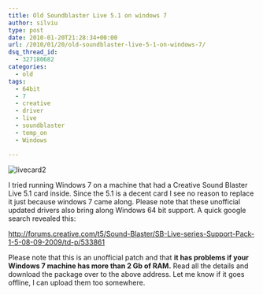 ```yaml
---
title: Old Soundblaster Live 5.1 on windows 7
author: silviu
type: post
date: 2010-01-20T21:28:34+00:00
url: /2010/01/20/old-soundblaster-live-5-1-on-windows-7/
dsq_thread_id:
  - 327180682
categories:
  - old
tags:
  - 64bit
  - 7
  - creative
  - driver
  - live
  - soundblaster
  - temp_on
  - Windows

---
```

![livecard2](/blog/images/2010/livecard2.jpg)

I tried running Windows 7 on a machine that had a Creative Sound Blaster Live 5.1 card inside. Since the 5.1 is a decent card I see no reason to replace it just because windows 7 came along. Please note that these unofficial updated drivers also bring along Windows 64 bit support. A quick google search revealed this:

<a href="http://forums.creative.com/t5/Sound-Blaster/SB-Live-series-Support-Pack-1-5-08-09-2009/td-p/533861" target="_blank" rel="noopener">http://forums.creative.com/t5/Sound-Blaster/SB-Live-series-Support-Pack-1-5-08-09-2009/td-p/533861</a>

Please note that this is an unofficial patch and that **it has problems if your Windows 7 machine has more than 2 Gb of RAM.**
Read all the details and download the package over to the above address. Let me know if it goes offline, I can upload them too somewhere.